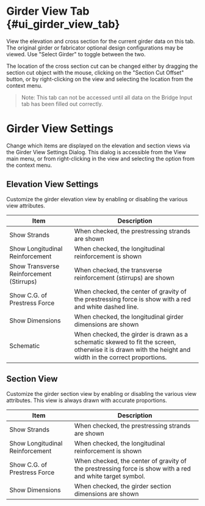 Girder View Tab {#ui_girder_view_tab}
===================
View the elevation and cross section for the current girder data on this tab. The original girder or fabricator optional design configurations may be viewed. Use "Select Girder" to toggle between the two.

The location of the cross section cut can be changed either by dragging the section cut object with the mouse, clicking on the "Section Cut Offset" button, or by right-clicking on the view and selecting the location from the context menu.

> Note: This tab can not be accessed until all data on the Bridge Input tab has been filled out correctly.

Girder View Settings
====================
Change which items are displayed on the elevation and section views via the Girder View Settings Dialog. This dialog is accessible from the View main menu, or from right-clicking in the view and selecting the option from the context menu.

Elevation View Settings
-----------------------
Customize the girder elevation view by enabling or disabling the various view attributes.

Item | Description
-----|------------
Show Strands | When checked, the prestressing strands are shown
Show Longitudinal Reinforcement | When checked, the longitudinal reinforcement is shown
Show Transverse Reinforcement (Stirrups) | When checked, the transverse reinforcement (stirrups) are shown
Show C.G. of Prestress Force | When checked, the center of gravity of the prestressing force is show with a red and white dashed line.
Show Dimensions | When checked, the longitudinal girder dimensions are shown
Schematic | When checked, the girder is drawn as a schematic skewed to fit the screen, otherwise it is drawn with the height and width in the correct proportions.

Section View
-------------
Customize the girder section view by enabling or disabling the various view attributes. This view is always drawn with accurate proportions.

Item | Description
-----|-------------
Show Strands | When checked, the prestressing strands are shown
Show Longitudinal Reinforcement | When checked, the longitudinal reinforcement is shown
Show C.G. of Prestress Force | When checked, the center of gravity of the prestressing force is show with a red and white target symbol.
Show Dimensions | When checked, the girder section dimensions are shown

